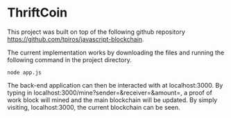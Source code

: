 # ThriftCoin

This project was built on top of the following github repository https://github.com/tpiros/javascript-blockchain.

The current implementation works by downloading the files and running the following command in the project directory.

```
node app.js
```

The back-end application can then be interacted with at localhost:3000.
By typing in localhost:3000/mine?sender=<name-of-sender>&receiver=<name-of-receiver>&amount=<amount-to-send>, a proof of work block will mined and the main blockchain will be updated.
By simply visiting, localhost:3000, the current blockchain can be seen.
